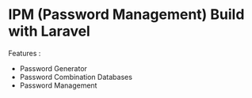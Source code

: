 # IPM (Password Management) Build with Laravel

Features :
- Password Generator
- Password Combination Databases
- Password Management


